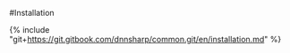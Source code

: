 #Installation 

{% include "git+https://git.gitbook.com/dnnsharp/common.git/en/installation.md" %}


